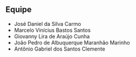 ## Equipe

- José Daniel da Silva Carmo
- Marcelo Vinícius Bastos Santos
- Giovanny Lira de Araújo Cunha
- João Pedro de Albuquerque Maranhão Marinho
- Antônio Gabriel dos Santos Clemente
